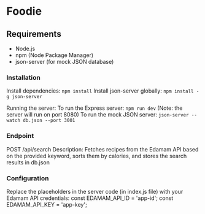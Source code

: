 # Foodie 

## Requirements
* Node.js
* npm (Node Package Manager)
* json-server (for mock JSON database)

### Installation

Install dependencies: `npm install`
Install json-server globally: `npm install -g json-server`


Running the server:
To run the Express server: `npm run dev`
(Note: the server will run on port 8080)
To run the mock JSON server: `json-server --watch db.json --port 3001`

### Endpoint
POST /api/search
Description: Fetches recipes from the Edamam API based on the provided keyword, sorts them by calories, and stores the search results in db.json

### Configuration
Replace the placeholders in the server code (in index.js file) with your Edamam API credentials:
const EDAMAM_API_ID = 'app-id';
const EDAMAM_API_KEY = 'app-key';